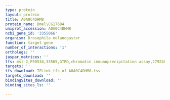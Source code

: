 ```yaml
---
type: protein
layout: protein
title: A0A0C4DHM8
protein_name: Dmel\CG17684
uniprot_accession: A0A0C4DHM8
ncbi_gene_id: '3355066'
organism: Drosophila melanogaster
function: target gene
number_of_interactions: '1'
orthologs: ''
jaspar_matrices: ''
tfs: msl-2,P50534,33565,GTRD,chromatin immunoprecipitation assay,27924024%5Buid%5D,No
targets: ''
tfs_download: TFLink_tfs_of_A0A0C4DHM8.tsv
targets_download: ''
bindingSites_download: ''
binding_sites_ls: ''

---
```

